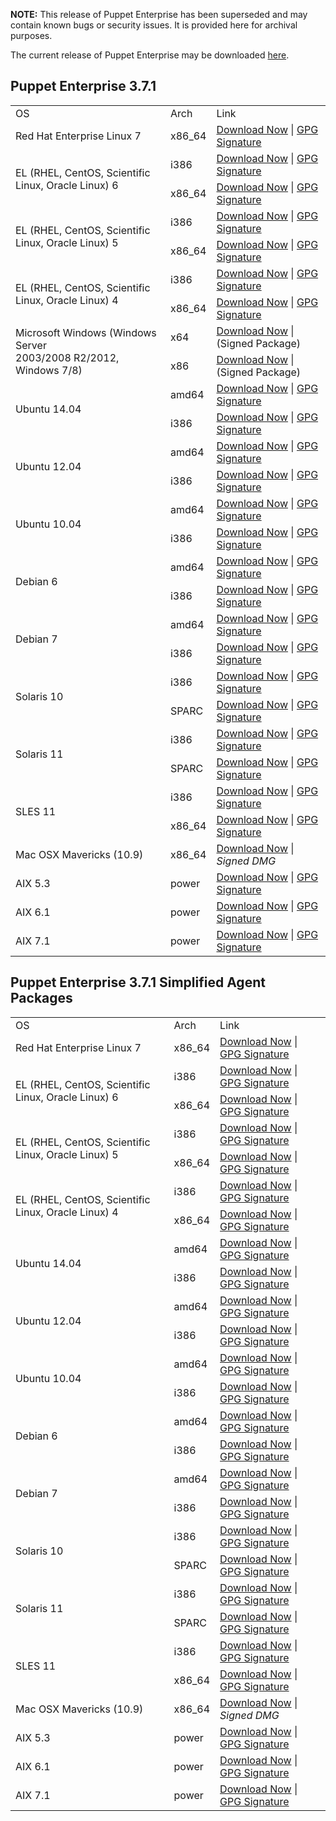 <p><b>NOTE:</b> This release of Puppet Enterprise has been superseded and may contain known bugs or security issues. It is provided here for archival purposes.
</p><p>The current release of Puppet Enterprise may be downloaded <a href="/Readme.md">here</a>.

</p><h2 id="pe_371">Puppet Enterprise 3.7.1</h2>
<table>
<tbody>
<tr>
<td>OS</td>
<td>Arch</td>
<td>Link</td>
</tr>

<tr>
<td>Red Hat Enterprise Linux 7</td>
<td>x86_64</td>
<td><a href="http://pm.puppetlabs.com/puppet-enterprise/3.7.1/puppet-enterprise-3.7.1-el-7-x86_64.tar.gz">Download Now</a> | <a href="https://pm.puppetlabs.com/puppet-enterprise/3.7.1/puppet-enterprise-3.7.1-el-7-x86_64.tar.gz.asc">GPG Signature</a></td>
</tr>


<tr>
<td rowspan="2">EL (RHEL, CentOS, Scientific Linux, Oracle Linux) 6</td>
<td>i386</td>
<td><a href="http://pm.puppetlabs.com/puppet-enterprise/3.7.1/puppet-enterprise-3.7.1-el-6-i386.tar.gz">Download Now</a> | <a href="http://pm.puppetlabs.com/puppet-enterprise/3.7.1/puppet-enterprise-3.7.1-el-6-i386.tar.gz.asc">GPG Signature</a></td>
</tr>
<tr>
<td>x86_64</td>
<td><a href="http://pm.puppetlabs.com/puppet-enterprise/3.7.1/puppet-enterprise-3.7.1-el-6-x86_64.tar.gz">Download Now</a> | <a href="http://pm.puppetlabs.com/puppet-enterprise/3.7.1/puppet-enterprise-3.7.1-el-6-x86_64.tar.gz.asc">GPG Signature</a></td>
</tr>

<tr>
<td rowspan="2">EL (RHEL, CentOS, Scientific Linux, Oracle Linux) 5</td>
<td>i386</td>
<td><a href="http://pm.puppetlabs.com/puppet-enterprise/3.7.1/puppet-enterprise-3.7.1-el-5-i386.tar.gz">Download Now</a> | <a href="http://pm.puppetlabs.com/puppet-enterprise/3.7.1/puppet-enterprise-3.7.1-el-5-i386.tar.gz.asc">GPG Signature</a></td>
</tr>
<tr>
<td>x86_64</td>
<td><a href="http://pm.puppetlabs.com/puppet-enterprise/3.7.1/puppet-enterprise-3.7.1-el-5-x86_64.tar.gz">Download Now</a> | <a href="http://pm.puppetlabs.com/puppet-enterprise/3.7.1/puppet-enterprise-3.7.1-el-5-x86_64.tar.gz.asc">GPG Signature</a></td>
</tr>

<tr>
<td rowspan="2">EL (RHEL, CentOS, Scientific Linux, Oracle Linux) 4</td>
<td>i386</td>
<td><a href="http://pm.puppetlabs.com/puppet-enterprise/3.7.1/puppet-enterprise-3.7.1-el-4-i386.tar.gz">Download Now</a> | <a href="http://pm.puppetlabs.com/puppet-enterprise/3.7.1/puppet-enterprise-3.7.1-el-4-i386.tar.gz.asc">GPG Signature</a></td>
</tr>
<tr>
<td>x86_64</td>
<td><a href="http://pm.puppetlabs.com/puppet-enterprise/3.7.1/puppet-enterprise-3.7.1-el-4-x86_64.tar.gz">Download Now</a> | <a href="http://pm.puppetlabs.com/puppet-enterprise/3.7.1/puppet-enterprise-3.7.1-el-4-x86_64.tar.gz.asc">GPG Signature</a></td>
</tr>

<tr>
<td rowspan="2">Microsoft Windows (Windows Server <br>2003/2008 R2/2012, Windows 7/8)</td>
<td>x64</td>
<td><a href="http://pm.puppetlabs.com/puppet-enterprise/3.7.1/puppet-enterprise-3.7.1-x64.msi">Download Now</a> | (Signed Package)</td>
</tr>
<tr>
<td>x86</td>
<td><a href="http://pm.puppetlabs.com/puppet-enterprise/3.7.1/puppet-enterprise-3.7.1.msi">Download Now</a> | (Signed Package)</td>
</tr>

<tr>
<td rowspan="2">Ubuntu 14.04</td>
<td>amd64</td>
<td><a href="http://pm.puppetlabs.com/puppet-enterprise/3.7.1/puppet-enterprise-3.7.1-ubuntu-14.04-amd64.tar.gz">Download Now</a> | <a href="http://pm.puppetlabs.com/puppet-enterprise/3.7.1/puppet-enterprise-3.7.1-ubuntu-14.04-amd64.tar.gz.asc">GPG Signature</a></td>
</tr>
<tr>
<td>i386</td>
<td><a href="http://pm.puppetlabs.com/puppet-enterprise/3.7.1/puppet-enterprise-3.7.1-ubuntu-14.04-i386.tar.gz">Download Now</a> | <a href="http://pm.puppetlabs.com/puppet-enterprise/3.7.1/puppet-enterprise-3.7.1-ubuntu-14.04-i386.tar.gz.asc">GPG Signature</a></td>
</tr>
<tr>
<td rowspan="2">Ubuntu 12.04</td>
<td>amd64</td>
<td><a href="http://pm.puppetlabs.com/puppet-enterprise/3.7.1/puppet-enterprise-3.7.1-ubuntu-12.04-amd64.tar.gz">Download Now</a> | <a href="http://pm.puppetlabs.com/puppet-enterprise/3.7.1/puppet-enterprise-3.7.1-ubuntu-12.04-amd64.tar.gz.asc">GPG Signature</a></td>
</tr>
<tr>
<td>i386</td>
<td><a href="http://pm.puppetlabs.com/puppet-enterprise/3.7.1/puppet-enterprise-3.7.1-ubuntu-12.04-i386.tar.gz">Download Now</a> | <a href="http://pm.puppetlabs.com/puppet-enterprise/3.7.1/puppet-enterprise-3.7.1-ubuntu-12.04-i386.tar.gz.asc">GPG Signature</a></td>
</tr>


<tr>
<td rowspan="2">Ubuntu 10.04</td>
<td>amd64</td>
<td><a href="http://pm.puppetlabs.com/puppet-enterprise/3.7.1/puppet-enterprise-3.7.1-ubuntu-10.04-amd64.tar.gz">Download Now</a> | <a href="http://pm.puppetlabs.com/puppet-enterprise/3.7.1/puppet-enterprise-3.7.1-ubuntu-10.04-amd64.tar.gz.asc">GPG Signature</a></td>
</tr>
<tr>
<td>i386</td>
<td><a href="http://pm.puppetlabs.com/puppet-enterprise/3.7.1/puppet-enterprise-3.7.1-ubuntu-10.04-i386.tar.gz">Download Now</a> | <a href="http://pm.puppetlabs.com/puppet-enterprise/3.7.1/puppet-enterprise-3.7.1-ubuntu-10.04-i386.tar.gz.asc">GPG Signature</a></td>
</tr>


<tr>
<td rowspan="2">Debian 6</td>
<td>amd64</td>
<td><a href="http://pm.puppetlabs.com/puppet-enterprise/3.7.1/puppet-enterprise-3.7.1-debian-6-amd64.tar.gz">Download Now</a> | <a href="http://pm.puppetlabs.com/puppet-enterprise/3.7.1/puppet-enterprise-3.7.1-debian-6-amd64.tar.gz.asc">GPG Signature</a></td>
</tr>
<tr>
<td>i386</td>
<td><a href="http://pm.puppetlabs.com/puppet-enterprise/3.7.1/puppet-enterprise-3.7.1-debian-6-i386.tar.gz">Download Now</a> | <a href="http://pm.puppetlabs.com/puppet-enterprise/3.7.1/puppet-enterprise-3.7.1-debian-6-i386.tar.gz.asc">GPG Signature</a></td>
</tr>
<tr>
<td rowspan="2">Debian 7</td>
<td>amd64</td>
<td><a href="http://pm.puppetlabs.com/puppet-enterprise/3.7.1/puppet-enterprise-3.7.1-debian-7-amd64.tar.gz">Download Now</a> | <a href="http://pm.puppetlabs.com/puppet-enterprise/3.7.1/puppet-enterprise-3.7.1-debian-7-amd64.tar.gz.asc">GPG Signature</a></td>
</tr>
<tr>
<td>i386</td>
<td><a href="http://pm.puppetlabs.com/puppet-enterprise/3.7.1/puppet-enterprise-3.7.1-debian-7-i386.tar.gz">Download Now</a> | <a href="http://pm.puppetlabs.com/puppet-enterprise/3.7.1/puppet-enterprise-3.7.1-debian-7-i386.tar.gz.asc">GPG Signature</a></td>
</tr>

<tr>
<td rowspan="2">Solaris 10</td>
<td>i386</td>
<td><a href="http://pm.puppetlabs.com/puppet-enterprise/3.7.1/puppet-enterprise-3.7.1-solaris-10-i386.tar.gz">Download Now</a> | <a href="http://pm.puppetlabs.com/puppet-enterprise/3.7.1/puppet-enterprise-3.7.1-solaris-10-i386.tar.gz.asc">GPG Signature</a></td>
</tr>
<tr>
<td>SPARC</td>
<td><a href="http://pm.puppetlabs.com/puppet-enterprise/3.7.1/puppet-enterprise-3.7.1-solaris-10-sparc.tar.gz">Download Now</a> | <a href="http://pm.puppetlabs.com/puppet-enterprise/3.7.1/puppet-enterprise-3.7.1-solaris-10-sparc.tar.gz.asc">GPG Signature</a></td>
</tr>
<tr>
<td rowspan="2">Solaris 11</td>
<td>i386</td>
<td><a href="http://pm.puppetlabs.com/puppet-enterprise/3.7.1/puppet-enterprise-3.7.1-solaris-11-i386.tar.gz">Download Now</a> | <a href="http://pm.puppetlabs.com/puppet-enterprise/3.7.1/puppet-enterprise-3.7.1-solaris-11-i386.tar.gz.asc">GPG Signature</a></td>
</tr>
<tr>
<td>SPARC</td>
<td><a href="http://pm.puppetlabs.com/puppet-enterprise/3.7.1/puppet-enterprise-3.7.1-solaris-11-sparc.tar.gz">Download Now</a> | <a href="http://pm.puppetlabs.com/puppet-enterprise/3.7.1/puppet-enterprise-3.7.1-solaris-11-sparc.tar.gz.asc">GPG Signature</a></td>
</tr>
<tr>
<td rowspan="2">SLES 11</td>
<td>i386</td>
<td><a href="http://pm.puppetlabs.com/puppet-enterprise/3.7.1/puppet-enterprise-3.7.1-sles-11-i386.tar.gz">Download Now</a> | <a href="http://pm.puppetlabs.com/puppet-enterprise/3.7.1/puppet-enterprise-3.7.1-sles-11-i386.tar.gz.asc">GPG Signature</a></td>
</tr>
<tr>
<td>x86_64</td>
<td><a href="http://pm.puppetlabs.com/puppet-enterprise/3.7.1/puppet-enterprise-3.7.1-sles-11-x86_64.tar.gz">Download Now</a> | <a href="http://pm.puppetlabs.com/puppet-enterprise/3.7.1/puppet-enterprise-3.7.1-sles-11-x86_64.tar.gz.asc">GPG Signature</a></td>
</tr>
<tr>
<td>Mac OSX Mavericks (10.9)</td>
<td>x86_64</td>
<td><a href="http://pm.puppetlabs.com/puppet-enterprise/3.7.1/puppet-enterprise-3.7.1-osx-10.9-x86_64.dmg">Download Now</a> | <em>Signed DMG<em></em></em></td>
</tr>

<tr>
<td>AIX 5.3</td>
<td>power</td>
<td><a href="http://pm.puppetlabs.com/puppet-enterprise/3.7.1/puppet-enterprise-3.7.1-aix-5.3-power.tar.gz">Download Now</a> | <a href="https://pm.puppetlabs.com/puppet-enterprise/3.7.1/puppet-enterprise-3.7.1-aix-5.3-power.tar.gz.asc">GPG Signature</a></td>
</tr>
<tr>
<td>AIX 6.1</td>
<td>power</td>
<td><a href="http://pm.puppetlabs.com/puppet-enterprise/3.7.1/puppet-enterprise-3.7.1-aix-6.1-power.tar.gz">Download Now</a> | <a href="https://pm.puppetlabs.com/puppet-enterprise/3.7.1/puppet-enterprise-3.7.1-aix-6.1-power.tar.gz.asc">GPG Signature</a></td>
</tr>
<tr>
<td>AIX 7.1</td>
<td>power</td>
<td><a href="http://pm.puppetlabs.com/puppet-enterprise/3.7.1/puppet-enterprise-3.7.1-aix-7.1-power.tar.gz">Download Now</a> | <a href="https://pm.puppetlabs.com/puppet-enterprise/3.7.1/puppet-enterprise-3.7.1-aix-7.1-power.tar.gz.asc">GPG Signature</a></td>
</tr>


</tbody>
</table>

<h2 id="pe_a_323">Puppet Enterprise 3.7.1 Simplified Agent Packages</h2>
<table>
<tbody>
<tr>
<td>OS</td>
<td>Arch</td>
<td>Link</td>
</tr>


<tr>
<td>Red Hat Enterprise Linux 7</td>
<td>x86_64</td>
<td><a href="http://pm.puppetlabs.com/puppet-enterprise/3.7.1/puppet-enterprise-3.7.1-el-7-x86_64-agent.tar.gz">Download Now</a> | <a href="https://pm.puppetlabs.com/puppet-enterprise/3.7.1/puppet-enterprise-3.7.1-el-7-x86_64-agent.tar.gz.asc">GPG Signature</a></td>
</tr>



<tr>
<td rowspan="2">EL (RHEL, CentOS, Scientific Linux, Oracle Linux) 6</td>
<td>i386</td>
<td><a href="http://pm.puppetlabs.com/puppet-enterprise/3.7.1/puppet-enterprise-3.7.1-el-6-i386-agent.tar.gz">Download Now</a> | <a href="http://pm.puppetlabs.com/puppet-enterprise/3.7.1/puppet-enterprise-3.7.1-el-6-i386-agent.tar.gz.asc">GPG Signature</a></td>
</tr>
<tr>
<td>x86_64</td>
<td><a href="http://pm.puppetlabs.com/puppet-enterprise/3.7.1/puppet-enterprise-3.7.1-el-6-x86_64-agent.tar.gz">Download Now</a> | <a href="http://pm.puppetlabs.com/puppet-enterprise/3.7.1/puppet-enterprise-3.7.1-el-6-x86_64-agent.tar.gz.asc">GPG Signature</a></td>
</tr>


<tr>
<td rowspan="2">EL (RHEL, CentOS, Scientific Linux, Oracle Linux) 5</td>
<td>i386</td>
<td><a href="http://pm.puppetlabs.com/puppet-enterprise/3.7.1/puppet-enterprise-3.7.1-el-5-i386-agent.tar.gz">Download Now</a> | <a href="http://pm.puppetlabs.com/puppet-enterprise/3.7.1/puppet-enterprise-3.7.1-el-5-i386-agent.tar.gz.asc">GPG Signature</a></td>
</tr>
<tr>
<td>x86_64</td>
<td><a href="http://pm.puppetlabs.com/puppet-enterprise/3.7.1/puppet-enterprise-3.7.1-el-5-x86_64-agent.tar.gz">Download Now</a> | <a href="http://pm.puppetlabs.com/puppet-enterprise/3.7.1/puppet-enterprise-3.7.1-el-5-x86_64-agent.tar.gz.asc">GPG Signature</a></td>
</tr>


<tr>
<td rowspan="2">EL (RHEL, CentOS, Scientific Linux, Oracle Linux) 4</td>
<td>i386</td>
<td><a href="http://pm.puppetlabs.com/puppet-enterprise/3.7.1/puppet-enterprise-3.7.1-el-4-i386-agent.tar.gz">Download Now</a> | <a href="http://pm.puppetlabs.com/puppet-enterprise/3.7.1/puppet-enterprise-3.7.1-el-4-i386-agent.tar.gz.asc">GPG Signature</a></td>
</tr>
<tr>
<td>x86_64</td>
<td><a href="http://pm.puppetlabs.com/puppet-enterprise/3.7.1/puppet-enterprise-3.7.1-el-4-x86_64-agent.tar.gz">Download Now</a> | <a href="http://pm.puppetlabs.com/puppet-enterprise/3.7.1/puppet-enterprise-3.7.1-el-4-x86_64-agent.tar.gz.asc">GPG Signature</a></td>
</tr>


<tr>
<td rowspan="2">Ubuntu 14.04</td>
<td>amd64</td>
<td><a href="http://pm.puppetlabs.com/puppet-enterprise/3.7.1/puppet-enterprise-3.7.1-ubuntu-14.04-amd64-agent.tar.gz">Download Now</a> | <a href="http://pm.puppetlabs.com/puppet-enterprise/3.7.1/puppet-enterprise-3.7.1-ubuntu-14.04-amd64-agent.tar.gz.asc">GPG Signature</a></td>
</tr>
<tr>
<td>i386</td>
<td><a href="http://pm.puppetlabs.com/puppet-enterprise/3.7.1/puppet-enterprise-3.7.1-ubuntu-14.04-i386-agent.tar.gz">Download Now</a> | <a href="http://pm.puppetlabs.com/puppet-enterprise/3.7.1/puppet-enterprise-3.7.1-ubuntu-14.04-i386-agent.tar.gz.asc">GPG Signature</a></td>
</tr>

<tr>
<td rowspan="2">Ubuntu 12.04</td>
<td>amd64</td>
<td><a href="http://pm.puppetlabs.com/puppet-enterprise/3.7.1/puppet-enterprise-3.7.1-ubuntu-12.04-amd64-agent.tar.gz">Download Now</a> | <a href="http://pm.puppetlabs.com/puppet-enterprise/3.7.1/puppet-enterprise-3.7.1-ubuntu-12.04-amd64-agent.tar.gz.asc">GPG Signature</a></td>
</tr>
<tr>
<td>i386</td>
<td><a href="http://pm.puppetlabs.com/puppet-enterprise/3.7.1/puppet-enterprise-3.7.1-ubuntu-12.04-i386-agent.tar.gz">Download Now</a> | <a href="http://pm.puppetlabs.com/puppet-enterprise/3.7.1/puppet-enterprise-3.7.1-ubuntu-12.04-i386-agent.tar.gz.asc">GPG Signature</a></td>
</tr>

<tr>
<td rowspan="2">Ubuntu 10.04</td>
<td>amd64</td>
<td><a href="http://pm.puppetlabs.com/puppet-enterprise/3.7.1/puppet-enterprise-3.7.1-ubuntu-10.04-amd64-agent.tar.gz">Download Now</a> | <a href="http://pm.puppetlabs.com/puppet-enterprise/3.7.1/puppet-enterprise-3.7.1-ubuntu-10.04-amd64-agent.tar.gz.asc">GPG Signature</a></td>
</tr>
<tr>
<td>i386</td>
<td><a href="http://pm.puppetlabs.com/puppet-enterprise/3.7.1/puppet-enterprise-3.7.1-ubuntu-10.04-i386-agent.tar.gz">Download Now</a> | <a href="http://pm.puppetlabs.com/puppet-enterprise/3.7.1/puppet-enterprise-3.7.1-ubuntu-10.04-i386-agent.tar.gz.asc">GPG Signature</a></td>
</tr>


<tr>
<td rowspan="2">Debian 6</td>
<td>amd64</td>
<td><a href="http://pm.puppetlabs.com/puppet-enterprise/3.7.1/puppet-enterprise-3.7.1-debian-6-amd64-agent.tar.gz">Download Now</a> | <a href="http://pm.puppetlabs.com/puppet-enterprise/3.7.1/puppet-enterprise-3.7.1-debian-6-amd64-agent.tar.gz.asc">GPG Signature</a></td>
</tr>
<tr>
<td>i386</td>
<td><a href="http://pm.puppetlabs.com/puppet-enterprise/3.7.1/puppet-enterprise-3.7.1-debian-6-i386-agent.tar.gz">Download Now</a> | <a href="http://pm.puppetlabs.com/puppet-enterprise/3.7.1/puppet-enterprise-3.7.1-debian-6-i386-agent.tar.gz.asc">GPG Signature</a></td>
</tr>
<tr>
<td rowspan="2">Debian 7</td>
<td>amd64</td>
<td><a href="http://pm.puppetlabs.com/puppet-enterprise/3.7.1/puppet-enterprise-3.7.1-debian-7-amd64-agent.tar.gz">Download Now</a> | <a href="http://pm.puppetlabs.com/puppet-enterprise/3.7.1/puppet-enterprise-3.7.1-debian-7-amd64-agent.tar.gz.asc">GPG Signature</a></td>
</tr>
<tr>
<td>i386</td>
<td><a href="http://pm.puppetlabs.com/puppet-enterprise/3.7.1/puppet-enterprise-3.7.1-debian-7-i386-agent.tar.gz">Download Now</a> | <a href="http://pm.puppetlabs.com/puppet-enterprise/3.7.1/puppet-enterprise-3.7.1-debian-7-i386-agent.tar.gz.asc">GPG Signature</a></td>
</tr>
<tr>
<td rowspan="2">Solaris 10</td>
<td>i386</td>
<td><a href="http://pm.puppetlabs.com/puppet-enterprise/3.7.1/puppet-enterprise-3.7.1-solaris-10-i386-agent.tar.gz">Download Now</a> | <a href="http://pm.puppetlabs.com/puppet-enterprise/3.7.1/puppet-enterprise-3.7.1-solaris-10-i386-agent.tar.gz.asc">GPG Signature</a></td>
</tr>
<tr>
<td>SPARC</td>
<td><a href="http://pm.puppetlabs.com/puppet-enterprise/3.7.1/puppet-enterprise-3.7.1-solaris-10-sparc-agent.tar.gz">Download Now</a> | <a href="http://pm.puppetlabs.com/puppet-enterprise/3.7.1/puppet-enterprise-3.7.1-solaris-10-sparc-agent.tar.gz.asc">GPG Signature</a></td>
</tr>
<tr>
<td rowspan="2">Solaris 11</td>
<td>i386</td>
<td><a href="http://pm.puppetlabs.com/puppet-enterprise/3.7.1/puppet-enterprise-3.7.1-solaris-11-i386-agent.tar.gz">Download Now</a> | <a href="http://pm.puppetlabs.com/puppet-enterprise/3.7.1/puppet-enterprise-3.7.1-solaris-11-i386-agent.tar.gz.asc">GPG Signature</a></td>
</tr>
<tr>
<td>SPARC</td>
<td><a href="http://pm.puppetlabs.com/puppet-enterprise/3.7.1/puppet-enterprise-3.7.1-solaris-11-sparc-agent.tar.gz">Download Now</a> | <a href="http://pm.puppetlabs.com/puppet-enterprise/3.7.1/puppet-enterprise-3.7.1-solaris-11-sparc-agent.tar.gz.asc">GPG Signature</a></td>
</tr>

<tr>
<td rowspan="2">SLES 11</td>
<td>i386</td>
<td><a href="http://pm.puppetlabs.com/puppet-enterprise/3.7.1/puppet-enterprise-3.7.1-sles-11-i386-agent.tar.gz">Download Now</a> | <a href="http://pm.puppetlabs.com/puppet-enterprise/3.7.1/puppet-enterprise-3.7.1-sles-11-i386-agent.tar.gz.asc">GPG Signature</a></td>
</tr>
<tr>
<td>x86_64</td>
<td><a href="http://pm.puppetlabs.com/puppet-enterprise/3.7.1/puppet-enterprise-3.7.1-sles-11-x86_64-agent.tar.gz">Download Now</a> | <a href="http://pm.puppetlabs.com/puppet-enterprise/3.7.1/puppet-enterprise-3.7.1-sles-11-x86_64-agent.tar.gz.asc">GPG Signature</a></td>
</tr>
<tr>
<td>Mac OSX Mavericks (10.9)</td>
<td>x86_64</td>
<td><a href="http://pm.puppetlabs.com/puppet-enterprise/3.7.1/puppet-enterprise-3.7.1-osx-10.9-x86_64.dmg">Download Now</a> | <em>Signed DMG<em></em></em></td>
</tr>
<tr>
<td>AIX 5.3</td>
<td>power</td>
<td><a href="http://pm.puppetlabs.com/puppet-enterprise/3.7.1/puppet-enterprise-3.7.1-aix-5.3-power-agent.tar.gz">Download Now</a> | <a href="https://pm.puppetlabs.com/puppet-enterprise/3.7.1/puppet-enterprise-3.7.1-aix-5.3-power-agent.tar.gz.asc">GPG Signature</a></td>
</tr>
<tr>
<td>AIX 6.1</td>
<td>power</td>
<td><a href="http://pm.puppetlabs.com/puppet-enterprise/3.7.1/puppet-enterprise-3.7.1-aix-6.1-power-agent.tar.gz">Download Now</a> | <a href="https://pm.puppetlabs.com/puppet-enterprise/3.7.1/puppet-enterprise-3.7.1-aix-6.1-power-agent.tar.gz.asc">GPG Signature</a></td>
</tr>
<tr>
<td>AIX 7.1</td>
<td>power</td>
<td><a href="http://pm.puppetlabs.com/puppet-enterprise/3.7.1/puppet-enterprise-3.7.1-aix-7.1-power-agent.tar.gz">Download Now</a> | <a href="https://pm.puppetlabs.com/puppet-enterprise/3.7.1/puppet-enterprise-3.7.1-aix-7.1-power-agent.tar.gz.asc">GPG Signature</a></td>
</tr>
</tbody>
</table>


